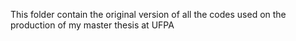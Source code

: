 This folder contain the original version of all the codes used on the production of my master thesis at UFPA
